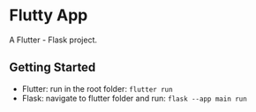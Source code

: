# Flutty App

A Flutter - Flask project.

## Getting Started

- Flutter: run in the root folder: ``flutter run``
- Flask: navigate to flutter folder and run: ``flask --app main run``
